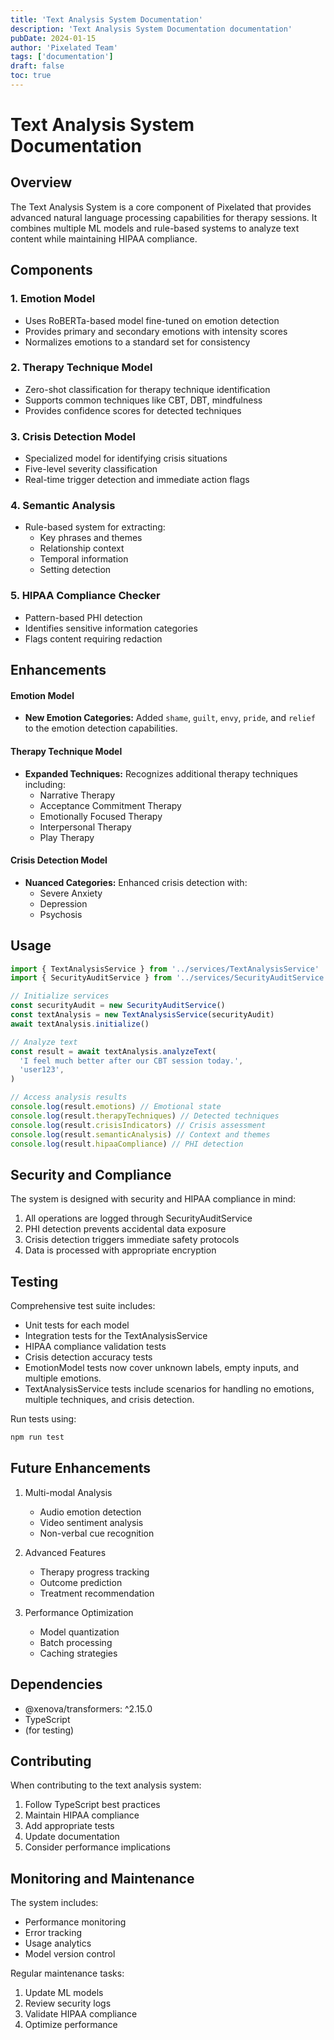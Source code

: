 ```yaml
---
title: 'Text Analysis System Documentation'
description: 'Text Analysis System Documentation documentation'
pubDate: 2024-01-15
author: 'Pixelated Team'
tags: ['documentation']
draft: false
toc: true
---
```


# Text Analysis System Documentation

## Overview

The Text Analysis System is a core component of Pixelated that provides advanced natural language processing capabilities for therapy sessions. It combines multiple ML models and rule-based systems to analyze text content while maintaining HIPAA compliance.

## Components

### 1. Emotion Model

- Uses RoBERTa-based model fine-tuned on emotion detection
- Provides primary and secondary emotions with intensity scores
- Normalizes emotions to a standard set for consistency

### 2. Therapy Technique Model

- Zero-shot classification for therapy technique identification
- Supports common techniques like CBT, DBT, mindfulness
- Provides confidence scores for detected techniques

### 3. Crisis Detection Model

- Specialized model for identifying crisis situations
- Five-level severity classification
- Real-time trigger detection and immediate action flags

### 4. Semantic Analysis

- Rule-based system for extracting:
  - Key phrases and themes
  - Relationship context
  - Temporal information
  - Setting detection

### 5. HIPAA Compliance Checker

- Pattern-based PHI detection
- Identifies sensitive information categories
- Flags content requiring redaction

## Enhancements

#### Emotion Model

- **New Emotion Categories:** Added `shame`, `guilt`, `envy`, `pride`, and `relief` to the emotion detection capabilities.

#### Therapy Technique Model

- **Expanded Techniques:** Recognizes additional therapy techniques including:
  - Narrative Therapy
  - Acceptance Commitment Therapy
  - Emotionally Focused Therapy
  - Interpersonal Therapy
  - Play Therapy

#### Crisis Detection Model

- **Nuanced Categories:** Enhanced crisis detection with:
  - Severe Anxiety
  - Depression
  - Psychosis

## Usage

```typescript
import { TextAnalysisService } from '../services/TextAnalysisService'
import { SecurityAuditService } from '../services/SecurityAuditService'

// Initialize services
const securityAudit = new SecurityAuditService()
const textAnalysis = new TextAnalysisService(securityAudit)
await textAnalysis.initialize()

// Analyze text
const result = await textAnalysis.analyzeText(
  'I feel much better after our CBT session today.',
  'user123',
)

// Access analysis results
console.log(result.emotions) // Emotional state
console.log(result.therapyTechniques) // Detected techniques
console.log(result.crisisIndicators) // Crisis assessment
console.log(result.semanticAnalysis) // Context and themes
console.log(result.hipaaCompliance) // PHI detection
```

## Security and Compliance

The system is designed with security and HIPAA compliance in mind:

1. All operations are logged through SecurityAuditService
2. PHI detection prevents accidental data exposure
3. Crisis detection triggers immediate safety protocols
4. Data is processed with appropriate encryption

## Testing

Comprehensive test suite includes:

- Unit tests for each model
- Integration tests for the TextAnalysisService
- HIPAA compliance validation tests
- Crisis detection accuracy tests
- EmotionModel tests now cover unknown labels, empty inputs, and multiple emotions.
- TextAnalysisService tests include scenarios for handling no emotions, multiple techniques, and crisis detection.

Run tests using:

```bash
npm run test
```

## Future Enhancements

1. Multi-modal Analysis
   - Audio emotion detection
   - Video sentiment analysis
   - Non-verbal cue recognition

2. Advanced Features
   - Therapy progress tracking
   - Outcome prediction
   - Treatment recommendation

3. Performance Optimization
   - Model quantization
   - Batch processing
   - Caching strategies

## Dependencies

- @xenova/transformers: ^2.15.0
- TypeScript
- (for testing)

## Contributing

When contributing to the text analysis system:

1. Follow TypeScript best practices
2. Maintain HIPAA compliance
3. Add appropriate tests
4. Update documentation
5. Consider performance implications

## Monitoring and Maintenance

The system includes:

- Performance monitoring
- Error tracking
- Usage analytics
- Model version control

Regular maintenance tasks:

1. Update ML models
2. Review security logs
3. Validate HIPAA compliance
4. Optimize performance
